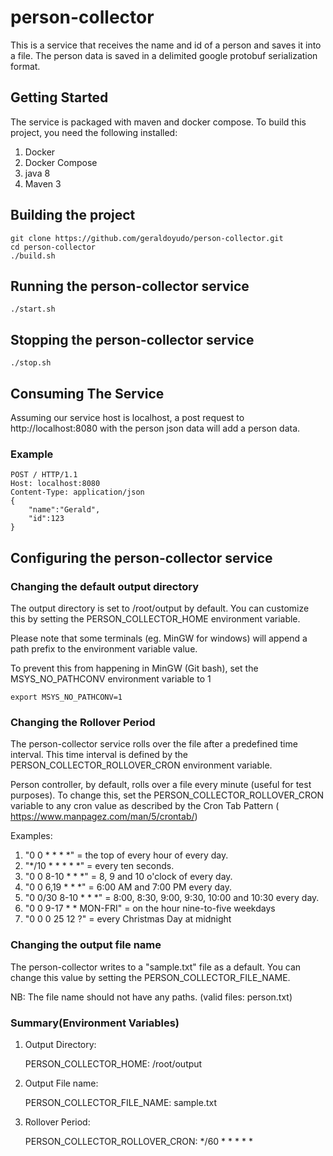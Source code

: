 # person-collector

This is a service that receives the name and id of a person and 
saves it into a file. 
The person data is saved in a delimited google protobuf serialization format. 

## Getting Started

The service is packaged with maven and docker compose. To build this project, 
you need the following installed:

1. Docker 
2. Docker Compose
3. java 8
4. Maven 3

## Building the project 

~~~
git clone https://github.com/geraldoyudo/person-collector.git
cd person-collector
./build.sh
~~~

## Running the person-collector service

~~~
./start.sh
~~~

## Stopping the person-collector service

~~~
./stop.sh
~~~

## Consuming The Service

Assuming our service host is localhost, a post request to 
http://localhost:8080 with the person json data will add 
a person data.

### Example 

~~~
POST / HTTP/1.1
Host: localhost:8080
Content-Type: application/json
{
	"name":"Gerald",
	"id":123
}
~~~

## Configuring the person-collector service

### Changing the default output directory

The output directory is set to /root/output by default. You can 
customize this by setting the PERSON_COLLECTOR_HOME environment variable. 

Please note  that some terminals (eg. MinGW for windows) will append a path prefix 
to the environment variable value.

To prevent this from happening in MinGW (Git bash), set the MSYS_NO_PATHCONV 
environment variable to 1 

`export MSYS_NO_PATHCONV=1`

### Changing the Rollover Period

The person-collector service rolls over the file after a predefined time interval. 
This time interval is defined by the PERSON_COLLECTOR_ROLLOVER_CRON environment variable. 

Person controller, by default, rolls over a file every minute (useful for test purposes). 
To change this, set the PERSON_COLLECTOR_ROLLOVER_CRON variable to any cron value as 
described by the Cron Tab Pattern ( https://www.manpagez.com/man/5/crontab/)

Examples:
1. "0 0 * * * *" = the top of every hour of every day.
2. "*/10 * * * * *" = every ten seconds.
3. "0 0 8-10 * * *" = 8, 9 and 10 o'clock of every day.
4. "0 0 6,19 * * *" = 6:00 AM and 7:00 PM every day.
5. "0 0/30 8-10 * * *" = 8:00, 8:30, 9:00, 9:30, 10:00 and 10:30 every day.
6. "0 0 9-17 * * MON-FRI" = on the hour nine-to-five weekdays
7. "0 0 0 25 12 ?" = every Christmas Day at midnight

### Changing the output file name

The person-collector writes to a "sample.txt" file as a default. 
You can change this value by setting the PERSON_COLLECTOR_FILE_NAME. 

NB: The file name should not have any paths. (valid files: person.txt)

### Summary(Environment Variables)

1. Output Directory:

    PERSON_COLLECTOR_HOME: /root/output
    
2. Output File name:

    PERSON_COLLECTOR_FILE_NAME: sample.txt

3. Rollover Period:

    PERSON_COLLECTOR_ROLLOVER_CRON: */60 * * * * *

    
